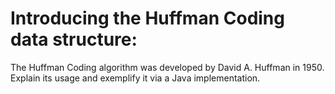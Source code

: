 # Introducing the Huffman Coding data structure:

The Huffman Coding algorithm was developed by David A. Huffman in 1950. Explain its usage and exemplify it via a Java
implementation.